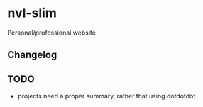 nvl-slim
========

Personal/professional website


## Changelog

## TODO
- projects need a proper summary, rather that using dotdotdot 
